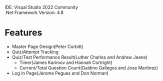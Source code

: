 IDE: Visual Studio 2022 Community  
.Net Framework Version: 4.8  

# Features  

- Master Page Design(Peter Corbitt)  
- Quiz/Attempt Tracking  
- Quiz/Test Performance Result(Luther Charles and Andrew Jeane) 
	- Timer(James Karimov and Hannah Cortright)  
	- Current/Total Question Count(Galdino Gallegos and Jose Martinez)  
- Log In Page(Jerome Pegues and Don Norman)
